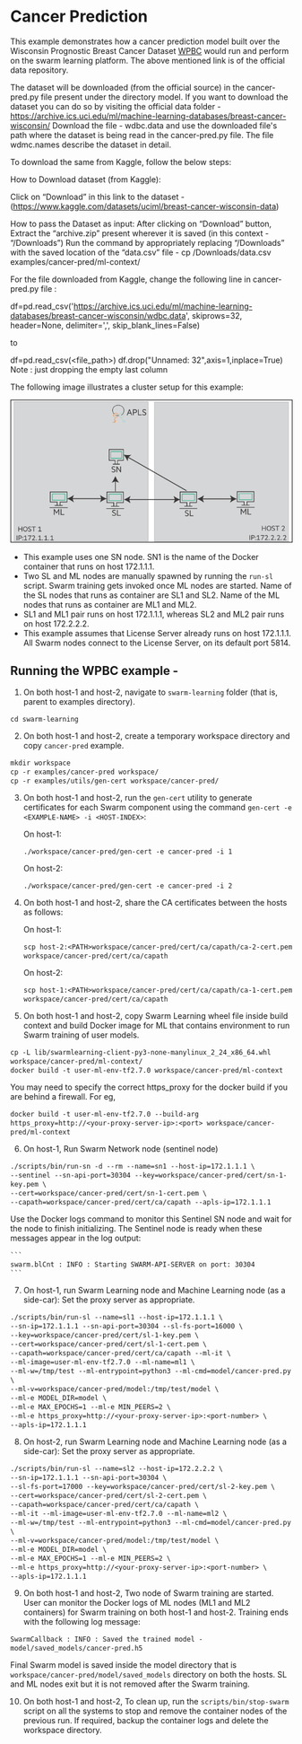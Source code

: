 # Cancer Prediction

This example demonstrates how a cancer prediction model built over the Wisconsin Prognostic Breast Cancer Dataset [WPBC](https://archive.ics.uci.edu/ml/datasets/breast+cancer+wisconsin+(Prognostic)) would run and perform on the swarm learning platform.
The above mentioned link is of the official data repository. 

The dataset will be downloaded (from the official source) in the cancer-pred.py file present under the directory model. If you want to download the dataset you can do so by visiting the official data folder - https://archive.ics.uci.edu/ml/machine-learning-databases/breast-cancer-wisconsin/
Download the file - wdbc.data and use the downloaded file's path where the dataset is being read in the cancer-pred.py file. The file wdmc.names describe the dataset in detail.


To download the same from Kaggle, follow the below steps: 

How to Download dataset (from Kaggle):

Click on “Download” in this link to the dataset - (https://www.kaggle.com/datasets/uciml/breast-cancer-wisconsin-data)

How to pass the Dataset as input:
After clicking on  “Download” button, Extract the “archive.zip” present wherever it is saved (in this context - “/Downloads”)
Run the command by appropriately replacing “/Downloads” with the saved location of the “data.csv” file - 
cp /Downloads/data.csv  examples/cancer-pred/ml-context/

For the file downloaded from Kaggle, change the following line in cancer-pred.py file : 

df=pd.read_csv('https://archive.ics.uci.edu/ml/machine-learning-databases/breast-cancer-wisconsin/wdbc.data', skiprows=32, header=None, delimiter=',', skip_blank_lines=False)

to

df=pd.read_csv(<file_path>)
df.drop("Unnamed: 32",axis=1,inplace=True)
Note : just dropping the empty last column



The following image illustrates a cluster setup for this example:

![WPBC Cluster Setup](/docs/User/GUID-4D303DEC-8E71-43F4-BDCB-04B0C1AE79D8-high.png)
-   This example uses one SN node. SN1 is the name of the Docker container that runs on host 172.1.1.1.
-   Two SL and ML nodes are manually spawned by running the `run-sl` script. Swarm training gets invoked once ML nodes are started. Name of the SL nodes that runs as container are SL1 and SL2. Name of the ML nodes that runs as container are ML1 and ML2.
-   SL1 and ML1 pair runs on host 172.1.1.1, whereas SL2 and ML2 pair runs on host 172.2.2.2.
-   This example assumes that License Server already runs on host 172.1.1.1. All Swarm nodes connect to the License Server, on its default port 5814.

## Running the WPBC example -

1.  On both host-1 and host-2, navigate to `swarm-learning` folder \(that is, parent to examples directory\).

```
cd swarm-learning
```

2.  On both host-1 and host-2, create a temporary workspace directory and copy `cancer-pred` example.

```
mkdir workspace
cp -r examples/cancer-pred workspace/
cp -r examples/utils/gen-cert workspace/cancer-pred/
```

3.  On both host-1 and host-2, run the `gen-cert` utility to generate certificates for each Swarm component using the command `gen-cert -e <EXAMPLE-NAME> -i <HOST-INDEX>`:

    On host-1:

    ```
    ./workspace/cancer-pred/gen-cert -e cancer-pred -i 1
    ```

    On host-2:

    ```
    ./workspace/cancer-pred/gen-cert -e cancer-pred -i 2
    ```

4.  On both host-1 and host-2, share the CA certificates between the hosts as follows:

    On host-1:

    ```
    scp host-2:<PATH>workspace/cancer-pred/cert/ca/capath/ca-2-cert.pem workspace/cancer-pred/cert/ca/capath
    ```

    On host-2:

    ```
    scp host-1:<PATH>workspace/cancer-pred/cert/ca/capath/ca-1-cert.pem workspace/cancer-pred/cert/ca/capath
    ```

5.  On both host-1 and host-2, copy Swarm Learning wheel file inside build context and build Docker image for ML that contains environment to run Swarm training of user models.

```
cp -L lib/swarmlearning-client-py3-none-manylinux_2_24_x86_64.whl workspace/cancer-pred/ml-context/
docker build -t user-ml-env-tf2.7.0 workspace/cancer-pred/ml-context
```
You may need to specify the correct https_proxy for the docker build if you are behind a firewall. For eg,
``` 
docker build -t user-ml-env-tf2.7.0 --build-arg https_proxy=http://<your-proxy-server-ip>:<port> workspace/cancer-pred/ml-context
```

6.  On host-1, Run Swarm Network node \(sentinel node\)

```
./scripts/bin/run-sn -d --rm --name=sn1 --host-ip=172.1.1.1 \
--sentinel --sn-api-port=30304 --key=workspace/cancer-pred/cert/sn-1-key.pem \
--cert=workspace/cancer-pred/cert/sn-1-cert.pem \
--capath=workspace/cancer-pred/cert/ca/capath --apls-ip=172.1.1.1
```

   Use the Docker logs command to monitor this Sentinel SN node and wait for the node to finish initializing. The Sentinel node is ready when these messages appear in the log output:

    ```
    swarm.blCnt : INFO : Starting SWARM-API-SERVER on port: 30304
    ```

7.  On host-1, run Swarm Learning node and Machine Learning node \(as a side-car\): Set the proxy server as appropriate.

```
./scripts/bin/run-sl --name=sl1 --host-ip=172.1.1.1 \
--sn-ip=172.1.1.1 --sn-api-port=30304 --sl-fs-port=16000 \
--key=workspace/cancer-pred/cert/sl-1-key.pem \
--cert=workspace/cancer-pred/cert/sl-1-cert.pem \
--capath=workspace/cancer-pred/cert/ca/capath --ml-it \
--ml-image=user-ml-env-tf2.7.0 --ml-name=ml1 \
--ml-w=/tmp/test --ml-entrypoint=python3 --ml-cmd=model/cancer-pred.py \
--ml-v=workspace/cancer-pred/model:/tmp/test/model \
--ml-e MODEL_DIR=model \
--ml-e MAX_EPOCHS=1 --ml-e MIN_PEERS=2 \
--ml-e https_proxy=http://<your-proxy-server-ip>:<port-number> \
--apls-ip=172.1.1.1
```

8.  On host-2, run Swarm Learning node and Machine Learning node \(as a side-car\): Set the proxy server as appropriate.

```
./scripts/bin/run-sl --name=sl2 --host-ip=172.2.2.2 \
--sn-ip=172.1.1.1 --sn-api-port=30304 \
--sl-fs-port=17000 --key=workspace/cancer-pred/cert/sl-2-key.pem \
--cert=workspace/cancer-pred/cert/sl-2-cert.pem \
--capath=workspace/cancer-pred/cert/ca/capath \
--ml-it --ml-image=user-ml-env-tf2.7.0 --ml-name=ml2 \
--ml-w=/tmp/test --ml-entrypoint=python3 --ml-cmd=model/cancer-pred.py \
--ml-v=workspace/cancer-pred/model:/tmp/test/model \
--ml-e MODEL_DIR=model \
--ml-e MAX_EPOCHS=1 --ml-e MIN_PEERS=2 \
--ml-e https_proxy=http://<your-proxy-server-ip>:<port-number> \
--apls-ip=172.1.1.1
```

9.  On both host-1 and host-2, Two node of Swarm training are started. User can monitor the Docker logs of ML nodes \(ML1 and ML2 containers\) for Swarm training on both host-1 and host-2. Training ends with the following log message:

```
SwarmCallback : INFO : Saved the trained model - model/saved_models/cancer-pred.h5
```

   Final Swarm model is saved inside the model directory that is `workspace/cancer-pred/model/saved_models` directory on both the hosts. SL and ML nodes exit but it is not removed after the Swarm training.

10. On both host-1 and host-2, To clean up, run the `scripts/bin/stop-swarm` script on all the systems to stop and remove the container nodes of the previous run. If required, backup the container logs and delete the workspace directory.
